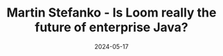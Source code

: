 ---
title: "Martin Stefanko - Is Loom really the future of enterprise Java?"
layout: event
youtubeLive: https://www.youtube.com/watch?v=l05WW788zlQ
date: 2024-05-17
description: | 
 Project Loom, or virtual threads, promised fast, lightweight user-space threads that are very cheap to block. While this is true, everything in life comes at a price. Virtual threads allow users to not care about it. It is the job of the underlying libraries that all our applications use. Issues that can still occur with virtual threads, such as pinning, monopolization, or large thread-local objects, still present real-world problems many libraries still need to account for. Especially in enterprises, these issues might only be noticed once the system reaches the peak loads, which is usually too late. In this session, we explain the virtual thread model execution and compare it to the event loop/reactive model utilized in Quarkus. We will also dive into individual problems that virtual threads might encounter and demonstrate how you can verify that your code doesn’t run into them. By the end of the talk, you’ll understand these (from the user point of view invisible) potential issues with Project Loom.
speakers: [xstefank]
draft: false
---